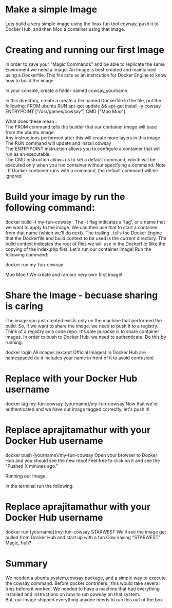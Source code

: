 # Make a simple Image
Lets build a very simple image using the linux fun tool cowsay, push it to Docker Hub, and then Moo a container using that image.

# Creating and running our first Image
In order to save your "Magic Commands" and be able to replicate the same Enviroment we need a image. 
An Image is best created and maintained using a Dockerfile.
This file acts as an instrcution for Docker Engine to know how to build the image. 

In your console, create a folder named cowsay_yourname.

In this directory, create a create a file named Dockerfile
In the file, put the following:
FROM ubuntu
RUN apt-get update && apt-get install -y cowsay 
ENTRYPOINT ["/usr/games/cowsay"]
CMD ["Moo Moo"]

What does these mean :  
The FROM command tells the builder that our container image will base from the ubuntu image.   
Any instructions performed after this will create more layers in this image.  
The RUN command will update and install cowsay   
The ENTRYPOINT instruction allows you to configure a container that will run as an executable.  
The CMD instruction allows us to set a default command, which will be executed only when you run container without specifying a command. 
Note : If Docker container runs with a command, the default command will be ignored


# Build your image by run the following command:

docker build -t my-fun-cowsay .
The -t flag indicates a 'tag', or a name that we want to apply to the image. We can then use that to start a container from that name (which we'll do next).
The trailing . tells the Docker Engine that the Dockerfile and build context to be used is the current directory. The build context indicates the root of files we will use in the Dockerfile (like the copying of the index.php file).
Let's run our container image! Run the following command:

docker run my-fun-cowsay

Moo Moo ! We create and ran our very own first image!

# Share the Image - becuase sharing is caring 
The image you just created exists only on the machine that performed the build. So, if we want to share the image, we need to push it to a registry. Think of a registry as a code repo. It's sole purpose is to share container images.
In order to push to Docker Hub, we need to authenticate. Do this by running:

docker login
All images (except Official Images) in Docker Hub are namespaced (ie it includes your name in front of it to avoid confusion)

# Replace with your Docker Hub username
docker tag my-fun-cowsay {yourname}/my-fun-cowsay
Now that we're authenticated and we have our image tagged correctly, let's push it!

# Replace aprajitamathur with your Docker Hub username

docker push {yourname}/my-fun-cowsay
Open your browser to Docker Hub and you should see the new repo! Feel free to click on it and see the "Pushed X minutes ago."

Running our Image

In the terminal run the following:

# Replace aprajitamathur with your Docker Hub username
docker run {yourname}/my-fun-cowsay STARWEST
We'll see the image get pulled from Docker Hub and start up with a fun Cow saying "STARWEST" Magic, huh?


# Summary
We needed a ubuntu system,cowsay package, and a simple way to execute the cowsay command. 
Before docker contriners , this would take several tries before it worked. 
We needed to have a machine that had everything installed and instructions on how to run cowsay on that system.  
But, our image shipped everything anyone needs to run this out of the box.
